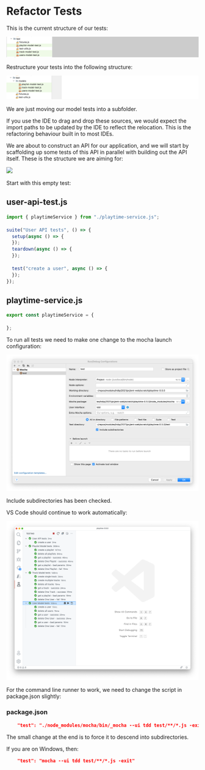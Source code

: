 # Refactor Tests

This is the current structure of our tests:

![](img/01.png)

Restructure your tests into the following structure:

![](img/02.png)

We are just moving our model tests into a subfolder. 

If you use the IDE to drag and drop these sources, we would expect the import paths to be updated by the IDE to reflect the relocation. This is the refactoring behaviour built in to most IDEs.

We are about to construct an API for our application, and we will start by scaffolding up some tests of this API in parallel with building out the API itself. These is the structure we are aiming for:

![](img/03.png)

Start with this empty test:

## user-api-test.js

~~~javascript
import { playtimeService } from "./playtime-service.js";

suite("User API tests", () => {
  setup(async () => {
  });
  teardown(async () => {
  });

  test("create a user", async () => {
  });
});
~~~

## playtime-service.js

~~~javascript
export const playtimeService = {

};
~~~

To run all tests we need to make one change to the mocha launch configuration:

![](img/14.png)

Include subdirectories has been checked.

VS Code should continue to work automatically:

![](img/15.png)

For the command line runner to work, we need to change the script in package.json slightly:

### package.json

~~~json
    "test": "./node_modules/mocha/bin/_mocha --ui tdd test/**/*.js -exit"
~~~

The small change at the end is to force it to descend into subdirectories.

If you are on Windows, then:

~~~json
    "test": "mocha --ui tdd test/**/*.js -exit"
~~~

